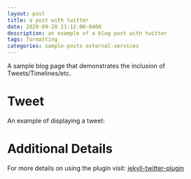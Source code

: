 ```yaml
---
layout: post
title: a post with twitter
date: 2020-09-28 11:12:00-0400
description: an example of a blog post with twitter
tags: formatting
categories: sample-posts external-services
---
```

A sample blog page that demonstrates the inclusion of Tweets/Timelines/etc.

# Tweet
An example of displaying a tweet:


# Additional Details
For more details on using the plugin visit: [jekyll-twitter-plugin](https://github.com/rob-murray/jekyll-twitter-plugin)
